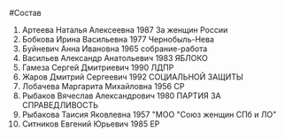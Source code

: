#Состав
1. Артеева Наталья Алексеевна 1987 За женщин России
2. Бобкова Ирина Васильевна 1977 Чернобыль-Нева
3. Буйневич Анна Ивановна 1965 собрание-работа
4. Васильев Александр Анатольевич 1983 ЯБЛОКО
5. Гамеза Сергей Дмитриевич 1990 ЛДПР
6. Жаров Дмитрий Сергеевич 1992 СОЦИАЛЬНОЙ ЗАЩИТЫ
7. Лобачева Маргарита Михайловна 1956 СР
8. Рыбаков Вячеслав Александрович 1980 ПАРТИЯ ЗА СПРАВЕДЛИВОСТЬ
9. Рыбакова Таисия Яковлевна 1957 \"МОО \"Союз женщин СПб и ЛО\"
10. Ситников Евгений Юрьевич 1985 ЕР

